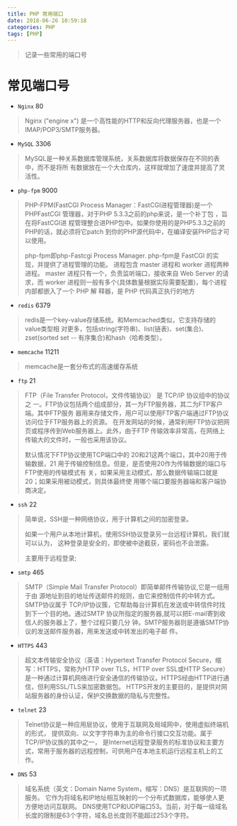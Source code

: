 ```yaml
---
title: PHP 常用端口
date: 2018-06-26 10:59:18
categories: PHP
tags: [PHP]
---
```


> 记录一些常用的端口号

<!-- more -->

# 常见端口号

- `Nginx`       80
> Nginx ("engine x") 是一个高性能的HTTP和反向代理服务器，也是一个
  IMAP/POP3/SMTP服务器。
  
- `MySQL`       3306
> MySQL是一种关系数据库管理系统，关系数据库将数据保存在不同的表中，而不是将所
  有数据放在一个大仓库内，这样就增加了速度并提高了灵活性。

- `php-fpm`     9000
> PHP-FPM(FastCGI Process Manager：FastCGI进程管理器)是一个PHPFastCGI
  管理器，对于PHP 5.3.3之前的php来说，是一个补丁包  ，旨在将FastCGI进
  程管理整合进PHP包中。如果你使用的是PHP5.3.3之前的PHP的话，就必须将它patch
  到你的PHP源代码中，在编译安装PHP后才可以使用。
> 
> php-fpm即php-Fastcgi Process Manager.
  php-fpm是 FastCGI 的实现，并提供了进程管理的功能。
  进程包含 master 进程和 worker 进程两种进程。
  master 进程只有一个，负责监听端口，接收来自 Web Server 的请求，而 worker 
  进程则一般有多个(具体数量根据实际需要配置)，每个进程内部都嵌入了一个 PHP 解
  释器，是 PHP 代码真正执行的地方

- `redis`       6379
> redis是一个key-value存储系统。和Memcached类似，它支持存储的value类型相
  对更多，包括string(字符串)、list(链表)、set(集合)、zset(sorted set --
  有序集合)和hash（哈希类型）。

- `memcache`    11211
> memcache是一套分布式的高速缓存系统

- `ftp`         21
> FTP（File Transfer Protocol，文件传输协议） 是 TCP/IP 协议组中的协议之
  一。FTP协议包括两个组成部分，其一为FTP服务器，其二为FTP客户端。其中FTP服务
  器用来存储文件，用户可以使用FTP客户端通过FTP协议访问位于FTP服务器上的资源。
  在开发网站的时候，通常利用FTP协议把网页或程序传到Web服务器上。此外，由于FTP
  传输效率非常高，在网络上传输大的文件时，一般也采用该协议。
>  
> 默认情况下FTP协议使用TCP端口中的 20和21这两个端口，其中20用于传输数据，21
  用于传输控制信息。但是，是否使用20作为传输数据的端口与FTP使用的传输模式有
  关，如果采用主动模式，那么数据传输端口就是20；如果采用被动模式，则具体最终使
  用哪个端口要服务器端和客户端协商决定。

- `ssh`         22
> 简单说，SSH是一种网络协议，用于计算机之间的加密登录。
> 
> 如果一个用户从本地计算机，使用SSH协议登录另一台远程计算机，我们就可以认为，
  这种登录是安全的，即使被中途截获，密码也不会泄露。
> 
> 主要用于远程登录;

- `smtp`        465
> SMTP（Simple Mail Transfer Protocol）即简单邮件传输协议,它是一组用于由
  源地址到目的地址传送邮件的规则，由它来控制信件的中转方式。SMTP协议属于
  TCP/IP协议簇，它帮助每台计算机在发送或中转信件时找到下一个目的地。通过SMTP
  协议所指定的服务器,就可以把E-mail寄到收信人的服务器上了，整个过程只要几分
  钟。SMTP服务器则是遵循SMTP协议的发送邮件服务器，用来发送或中转发出的电子邮
  件。
  
- `HTTPS`       443
> 超文本传输安全协议（英语：Hypertext Transfer Protocol Secure，缩写：HTTPS，常称为HTTP over TLS，HTTP over SSL或HTTP Secure）
是一种通过计算机网络进行安全通信的传输协议。HTTPS经由HTTP进行通信，但利用SSL/TLS来加密数据包。
HTTPS开发的主要目的，是提供对网站服务器的身份认证，保护交换数据的隐私与完整性。

- `telnet`      23
> Telnet协议是一种应用层协议，使用于互联网及局域网中，使用虚拟终端机的形式，
提供双向、以文字字符串为主的命令行接口交互功能。属于TCP/IP协议族的其中之一，
是Internet远程登录服务的标准协议和主要方式，常用于服务器的远程控制，可供用户在本地主机运行远程主机上的工作。

- `DNS`         53
> 域名系统（英文：Domain Name System，缩写：DNS）是互联网的一项服务。
它作为将域名和IP地址相互映射的一个分布式数据库，能够使人更方便地访问互联网。
DNS使用TCP和UDP端口53。当前，对于每一级域名长度的限制是63个字符，域名总长度则不能超过253个字符。